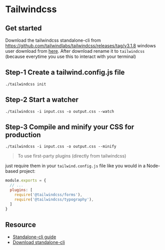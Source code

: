 # Tailwindcss

## Get started
Download the tailwindcss standalone-cli from https://github.com/tailwindlabs/tailwindcss/releases/tag/v3.1.8
windows user download from [here](https://github.com/tailwindlabs/tailwindcss/releases/download/v3.1.8/tailwindcss-windows-x64.exe).
After download rename it to `tailwindcss` (because everytime you use this to interact with your terminal)


## Step-1 Create a tailwind.config.js file
`./tailwindcss init`

## Step-2 Start a watcher
`./tailwindcss -i input.css -o output.css --watch`

## Step-3 Compile and minify your CSS for production
`./tailwindcss -i input.css -o output.css --minify`


> To use first-party plugins (directly from tailwindcss)

just require them in your `tailwind.config.js` file like you would in a Node-based project:

```js
module.exports = {
  // ...
  plugins: [
    require('@tailwindcss/forms'),
    require('@tailwindcss/typography'),
  ]
}
```

## Resource
* [Standalone-cli guide](https://tailwindcss.com/blog/standalone-cli)
* [Download standalone-cli](https://github.com/tailwindlabs/tailwindcss/releases/tag/v3.1.8)